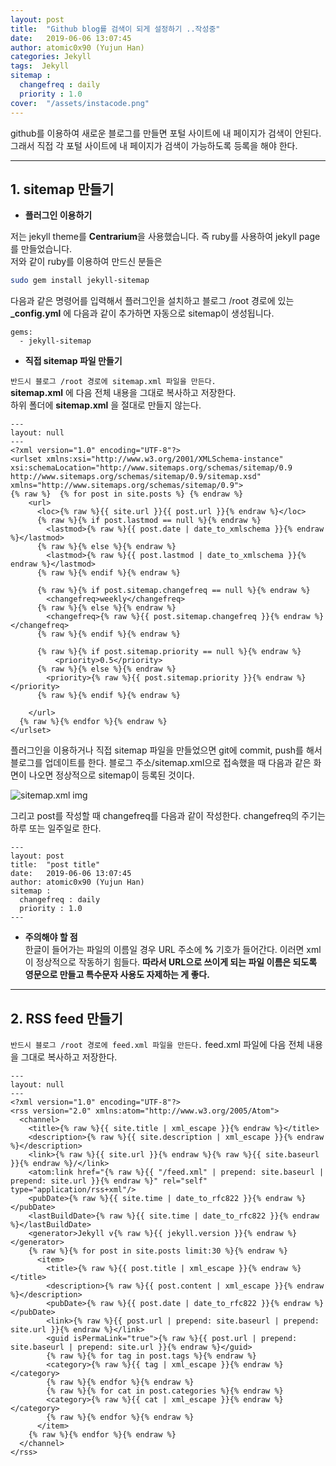 ```yaml
---
layout: post
title:  "Github blog를 검색이 되게 설정하기 ..작성중"
date:   2019-06-06 13:07:45
author: atomic0x90 (Yujun Han)
categories: Jekyll
tags:  Jekyll
sitemap :
  changefreq : daily
  priority : 1.0
cover:  "/assets/instacode.png"
---
```


github를 이용하여 새로운 블로그를 만들면 포털 사이트에 내 페이지가 검색이 안된다. 
그래서 직접 각 포털 사이트에 내 페이지가 검색이 가능하도록 등록을 해야 한다.

---

## 1. sitemap 만들기

* **플러그인 이용하기**

저는 jekyll theme를 **Centrarium**을 사용했습니다. 
즉 ruby를 사용하여 jekyll page를 만들었습니다.  
저와 같이 ruby를 이용하여 만드신 분들은 
```bash
sudo gem install jekyll-sitemap
```

다음과 같은 명령어를 입력해서 플러그인을 설치하고 
블로그 /root 경로에 있는 **_config.yml** 에 다음과 같이 추가하면 자동으로 sitemap이 생성됩니다.

```
gems:
  - jekyll-sitemap
```

* **직접 sitemap 파일 만들기**

`반드시 블로그 /root 경로에 sitemap.xml 파일을 만든다.`  
**sitemap.xml** 에 다음 전체 내용을 그대로 복사하고 저장한다.  
하위 폴더에 **sitemap.xml** 을 절대로 만들지 않는다.

```
---
layout: null
---
<?xml version="1.0" encoding="UTF-8"?>
<urlset xmlns:xsi="http://www.w3.org/2001/XMLSchema-instance" xsi:schemaLocation="http://www.sitemaps.org/schemas/sitemap/0.9 http://www.sitemaps.org/schemas/sitemap/0.9/sitemap.xsd" xmlns="http://www.sitemaps.org/schemas/sitemap/0.9">
{% raw %}  {% for post in site.posts %} {% endraw %}
    <url>
      <loc>{% raw %}{{ site.url }}{{ post.url }}{% endraw %}</loc>
      {% raw %}{% if post.lastmod == null %}{% endraw %}
        <lastmod>{% raw %}{{ post.date | date_to_xmlschema }}{% endraw %}</lastmod>
      {% raw %}{% else %}{% endraw %}
        <lastmod>{% raw %}{{ post.lastmod | date_to_xmlschema }}{% endraw %}</lastmod>
      {% raw %}{% endif %}{% endraw %}

      {% raw %}{% if post.sitemap.changefreq == null %}{% endraw %}
        <changefreq>weekly</changefreq>
      {% raw %}{% else %}{% endraw %}
        <changefreq>{% raw %}{{ post.sitemap.changefreq }}{% endraw %}</changefreq>
      {% raw %}{% endif %}{% endraw %}

      {% raw %}{% if post.sitemap.priority == null %}{% endraw %}
          <priority>0.5</priority>
      {% raw %}{% else %}{% endraw %}
        <priority>{% raw %}{{ post.sitemap.priority }}{% endraw %}</priority>
      {% raw %}{% endif %}{% endraw %}

    </url>
  {% raw %}{% endfor %}{% endraw %}
</urlset>
```

플러그인을 이용하거나 직접 sitemap 파일을 만들었으면 git에 commit, push를 해서 블로그를 업데이트를 한다. 
블로그 주소/sitemap.xml으로 접속했을 때 다음과 같은 화면이 나오면 정상적으로 sitemap이 등록된 것이다.

<img src="{{site.baseurl}}/assets/post_img/Registration-github-blog-search-sitemap_img01.png" alt="sitemap.xml img" title="my sitemap.xml img">

그리고 post를 작성할 때 changefreq를 다음과 같이 작성한다. changefreq의 주기는 하루 또는 일주일로 한다. 
```
---
layout: post
title:  "post title"
date:   2019-06-06 13:07:45
author: atomic0x90 (Yujun Han)
sitemap :
  changefreq : daily
  priority : 1.0
---
```
* **주의해야 할 점**  
한글이 들어가는 파일의 이름일 경우 URL 주소에 **%** 기호가 들어간다. 이러면 xml이 정상적으로 작동하기 힘들다. 
**따라서 URL으로 쓰이게 되는 파일 이름은 되도록 영문으로 만들고 특수문자 사용도 자제하는 게 좋다.**



---

## 2. RSS feed 만들기

`반드시 블로그 /root 경로에 feed.xml 파일을 만든다.` feed.xml 파일에 다음 전체 내용을 그대로 복사하고 저장한다.

```
---
layout: null
---
<?xml version="1.0" encoding="UTF-8"?>
<rss version="2.0" xmlns:atom="http://www.w3.org/2005/Atom">
  <channel>
    <title>{% raw %}{{ site.title | xml_escape }}{% endraw %}</title>
    <description>{% raw %}{{ site.description | xml_escape }}{% endraw %}</description>
    <link>{% raw %}{{ site.url }}{% endraw %}{% raw %}{{ site.baseurl }}{% endraw %}/</link>
    <atom:link href="{% raw %}{{ "/feed.xml" | prepend: site.baseurl | prepend: site.url }}{% endraw %}" rel="self" type="application/rss+xml"/>
    <pubDate>{% raw %}{{ site.time | date_to_rfc822 }}{% endraw %}</pubDate>
    <lastBuildDate>{% raw %}{{ site.time | date_to_rfc822 }}{% endraw %}</lastBuildDate>
    <generator>Jekyll v{% raw %}{{ jekyll.version }}{% endraw %}</generator>
    {% raw %}{% for post in site.posts limit:30 %}{% endraw %}
      <item>
        <title>{% raw %}{{ post.title | xml_escape }}{% endraw %}</title>
        <description>{% raw %}{{ post.content | xml_escape }}{% endraw %}</description>
        <pubDate>{% raw %}{{ post.date | date_to_rfc822 }}{% endraw %}</pubDate>
        <link>{% raw %}{{ post.url | prepend: site.baseurl | prepend: site.url }}{% endraw %}</link>
        <guid isPermaLink="true">{% raw %}{{ post.url | prepend: site.baseurl | prepend: site.url }}{% endraw %}</guid>
        {% raw %}{% for tag in post.tags %}{% endraw %}
        <category>{% raw %}{{ tag | xml_escape }}{% endraw %}</category>
        {% raw %}{% endfor %}{% endraw %}
        {% raw %}{% for cat in post.categories %}{% endraw %}
        <category>{% raw %}{{ cat | xml_escape }}{% endraw %}</category>
        {% raw %}{% endfor %}{% endraw %}
      </item>
    {% raw %}{% endfor %}{% endraw %}
  </channel>
</rss>
```











